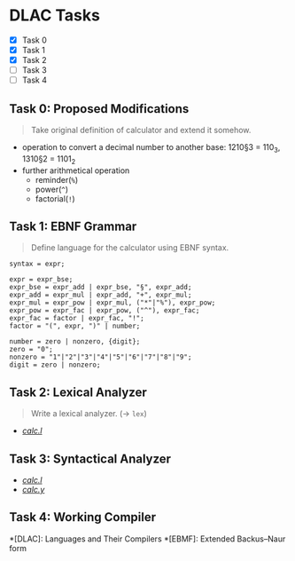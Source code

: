 # DLAC Tasks

- [x] Task 0
- [x] Task 1
- [x] Task 2
- [ ] Task 3
- [ ] Task 4

## Task 0: Proposed Modifications

> Take original definition of calculator and extend it somehow.

- operation to convert a decimal number to another base: 1210§3 = 110<sub>3</sub>, 1310§2 = 1101<sub>2</sub>
- further arithmetical operation
    + reminder(`%`)
    + power(`^`)
    + factorial(`!`)

## Task 1: EBNF Grammar

> Define language for the calculator using EBNF syntax.

```
syntax = expr;

expr = expr_bse;
expr_bse = expr_add | expr_bse, "§", expr_add;
expr_add = expr_mul | expr_add, "+", expr_mul;
expr_mul = expr_pow | expr_mul, ("*"|"%"), expr_pow;
expr_pow = expr_fac | expr_pow, ("^"), expr_fac;
expr_fac = factor | expr_fac, "!";
factor = "(", expr, ")" | number;

number = zero | nonzero, {digit};
zero = "0";
nonzero = "1"|"2"|"3"|"4"|"5"|"6"|"7"|"8"|"9";
digit = zero | nonzero;
```

## Task 2: Lexical Analyzer

> Write a lexical analyzer. (→ `lex`)

- [_calc.l_](task_02/calc.l)

## Task 3: Syntactical Analyzer

- [_calc.l_](task_03/calc.l)
- [_calc.y_](task_03/calc.y)

## Task 4: Working Compiler


*[DLAC]: Languages and Their Compilers
*[EBMF]: Extended Backus–Naur form
